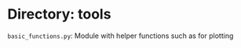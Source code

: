 # Directory: tools     

```basic_functions.py```: Module with helper functions such as for plotting